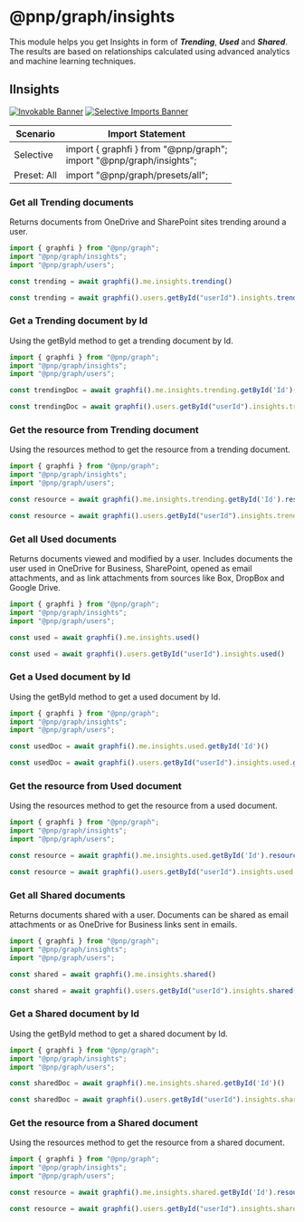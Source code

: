 # @pnp/graph/insights

This module helps you get Insights in form of ***Trending***, ***Used*** and ***Shared***. The results are based on relationships calculated using advanced analytics and machine learning techniques.

## IInsights

[![Invokable Banner](https://img.shields.io/badge/Invokable-informational.svg)](../concepts/invokable.md) [![Selective Imports Banner](https://img.shields.io/badge/Selective%20Imports-informational.svg)](../concepts/selective-imports.md)  

| Scenario    | Import Statement                                                  |
| ----------- | ----------------------------------------------------------------- |
| Selective   | import { graphfi } from "@pnp/graph";<br />import "@pnp/graph/insights"; |
| Preset: All | import "@pnp/graph/presets/all";    |

### Get all Trending documents

Returns documents from OneDrive and SharePoint sites trending around a user.

```TypeScript
import { graphfi } from "@pnp/graph";
import "@pnp/graph/insights";
import "@pnp/graph/users";

const trending = await graphfi().me.insights.trending()

const trending = await graphfi().users.getById("userId").insights.trending()
```

### Get a Trending document by Id

Using the getById method to get a trending document by Id.

```TypeScript
import { graphfi } from "@pnp/graph";
import "@pnp/graph/insights";
import "@pnp/graph/users";

const trendingDoc = await graphfi().me.insights.trending.getById('Id')()

const trendingDoc = await graphfi().users.getById("userId").insights.trending.getById('Id')()
```

### Get the resource from Trending document

Using the resources method to get the resource from a trending document.

```TypeScript
import { graphfi } from "@pnp/graph";
import "@pnp/graph/insights";
import "@pnp/graph/users";

const resource = await graphfi().me.insights.trending.getById('Id').resource()

const resource = await graphfi().users.getById("userId").insights.trending.getById('Id').resource()
```

### Get all Used documents

Returns documents viewed and modified by a user. Includes documents the user used in OneDrive for Business, SharePoint, opened as email attachments, and as link attachments from sources like Box, DropBox and Google Drive.

```TypeScript
import { graphfi } from "@pnp/graph";
import "@pnp/graph/insights";
import "@pnp/graph/users";

const used = await graphfi().me.insights.used()

const used = await graphfi().users.getById("userId").insights.used()
```

### Get a Used document by Id

Using the getById method to get a used document by Id.

```TypeScript
import { graphfi } from "@pnp/graph";
import "@pnp/graph/insights";
import "@pnp/graph/users";

const usedDoc = await graphfi().me.insights.used.getById('Id')()

const usedDoc = await graphfi().users.getById("userId").insights.used.getById('Id')()
```

### Get the resource from Used document

Using the resources method to get the resource from a used document.

```TypeScript
import { graphfi } from "@pnp/graph";
import "@pnp/graph/insights";
import "@pnp/graph/users";

const resource = await graphfi().me.insights.used.getById('Id').resource()

const resource = await graphfi().users.getById("userId").insights.used.getById('Id').resource()
```

### Get all Shared documents

Returns documents shared with a user. Documents can be shared as email attachments or as OneDrive for Business links sent in emails.

```TypeScript
import { graphfi } from "@pnp/graph";
import "@pnp/graph/insights";
import "@pnp/graph/users";

const shared = await graphfi().me.insights.shared()

const shared = await graphfi().users.getById("userId").insights.shared()
```

### Get a Shared document by Id

Using the getById method to get a shared document by Id.

```TypeScript
import { graphfi } from "@pnp/graph";
import "@pnp/graph/insights";
import "@pnp/graph/users";

const sharedDoc = await graphfi().me.insights.shared.getById('Id')()

const sharedDoc = await graphfi().users.getById("userId").insights.shared.getById('Id')()
```

### Get the resource from a Shared document

Using the resources method to get the resource from a shared document.

```TypeScript
import { graphfi } from "@pnp/graph";
import "@pnp/graph/insights";
import "@pnp/graph/users";

const resource = await graphfi().me.insights.shared.getById('Id').resource()

const resource = await graphfi().users.getById("userId").insights.shared.getById('Id').resource()
```


